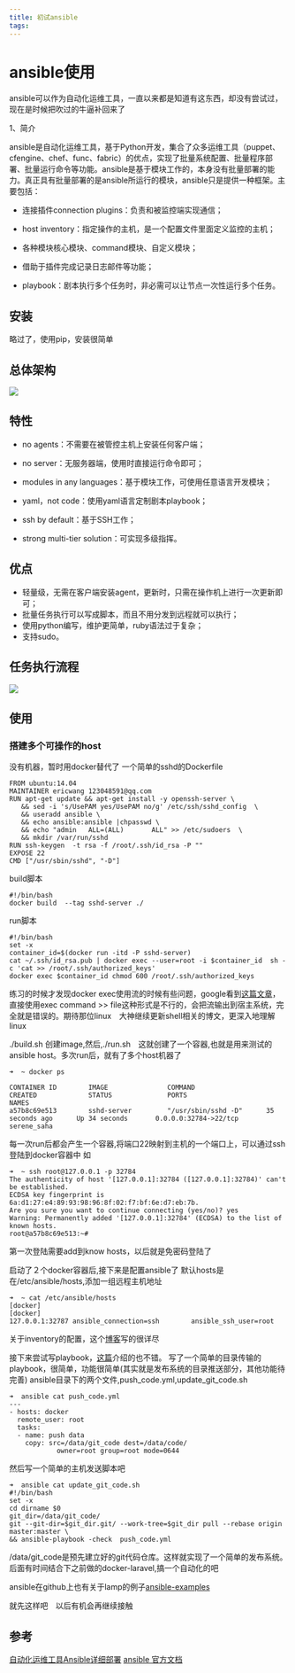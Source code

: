 ```yaml
---
title: 初试ansible
tags:
---
```


# ansible使用
ansible可以作为自动化运维工具，一直以来都是知道有这东西，却没有尝试过，现在是时候把吹过的牛逼补回来了

1、简介

ansible是自动化运维工具，基于Python开发，集合了众多运维工具（puppet、cfengine、chef、func、fabric）的优点，实现了批量系统配置、批量程序部署、批量运行命令等功能。ansible是基于模块工作的，本身没有批量部署的能力。真正具有批量部署的是ansible所运行的模块，ansible只是提供一种框架。主要包括：

* 连接插件connection plugins：负责和被监控端实现通信；

* host inventory：指定操作的主机，是一个配置文件里面定义监控的主机；

* 各种模块核心模块、command模块、自定义模块；

* 借助于插件完成记录日志邮件等功能；

* playbook：剧本执行多个任务时，非必需可以让节点一次性运行多个任务。

## 安装
略过了，使用pip，安装很简单

## 总体架构
![](http://githubforericwang.qiniudn.com/hexo/eric/wKiom1Rsxz3ToUCAAAGROYAM3EI989.jpg)

## 特性

* no agents：不需要在被管控主机上安装任何客户端；

* no server：无服务器端，使用时直接运行命令即可；

* modules in any languages：基于模块工作，可使用任意语言开发模块；

* yaml，not code：使用yaml语言定制剧本playbook；

* ssh by default：基于SSH工作；

* strong multi-tier solution：可实现多级指挥。


## 优点
* 轻量级，无需在客户端安装agent，更新时，只需在操作机上进行一次更新即可；
* 批量任务执行可以写成脚本，而且不用分发到远程就可以执行；
* 使用python编写，维护更简单，ruby语法过于复杂；
* 支持sudo。

## 任务执行流程
![](http://githubforericwang.qiniudn.com/hexo/eric/wKiom1Rsx2uQYJZ5AAJplY08vOQ976.jpg)

## 使用
### 搭建多个可操作的host
没有机器，暂时用docker替代了
一个简单的sshd的Dockerfile
```
FROM ubuntu:14.04
MAINTAINER ericwang 123048591@qq.com
RUN apt-get update && apt-get install -y openssh-server \
   && sed -i 's/UsePAM yes/UsePAM no/g' /etc/ssh/sshd_config  \
   && useradd ansible \
   && echo ansible:ansible |chpasswd \
   && echo "admin   ALL=(ALL)       ALL" >> /etc/sudoers  \
   && mkdir /var/run/sshd
RUN ssh-keygen  -t rsa -f /root/.ssh/id_rsa -P ""
EXPOSE 22
CMD ["/usr/sbin/sshd", "-D"]

```
build脚本
```
#!/bin/bash
docker build  --tag sshd-server ./

```

run脚本

```
#!/bin/bash
set -x
container_id=$(docker run -itd -P sshd-server)
cat ~/.ssh/id_rsa.pub | docker exec --user=root -i $container_id  sh -c 'cat >> /root/.ssh/authorized_keys'
docker exec $container_id chmod 600 /root/.ssh/authorized_keys

```
练习的时候才发现docker exec使用流的时候有些问题，google看到[这篇文章](https://forums.docker.com/t/docker-exec-api-using-stdin-to-upload-a-file/748)，直接使用exec command >> file这种形式是不行的，会把流输出到宿主系统，完全就是错误的。期待那位linux　大神继续更新shell相关的博文，更深入地理解linux

./build.sh 创建image,然后,./run.sh　这就创建了一个容器,也就是用来测试的ansible host。多次run后，就有了多个host机器了

```
➜  ~ docker ps

CONTAINER ID        IMAGE               COMMAND                  CREATED             STATUS              PORTS                      NAMES
a57b8c69e513        sshd-server         "/usr/sbin/sshd -D"      35 seconds ago      Up 34 seconds       0.0.0.0:32784->22/tcp      serene_saha
```
每一次run后都会产生一个容器,将端口22映射到主机的一个端口上，可以通过ssh登陆到docker容器中
如
```
➜  ~ ssh root@127.0.0.1 -p 32784
The authenticity of host '[127.0.0.1]:32784 ([127.0.0.1]:32784)' can't be established.
ECDSA key fingerprint is 6a:d1:27:e4:89:93:98:96:8f:02:f7:bf:6e:d7:eb:7b.
Are you sure you want to continue connecting (yes/no)? yes
Warning: Permanently added '[127.0.0.1]:32784' (ECDSA) to the list of known hosts.
root@a57b8c69e513:~# 
```
第一次登陆需要add到know hosts，以后就是免密码登陆了

启动了２个docker容器后,接下来是配置ansible了
默认hosts是在/etc/ansible/hosts,添加一组远程主机地址

```
➜  ~ cat /etc/ansible/hosts 
[docker]
[docker]
127.0.0.1:32787 ansible_connection=ssh        ansible_ssh_user=root
```

关于inventory的配置，这个[博客](http://sapser.github.io/ansible/2014/07/10/ansible-inventory/)写的很详尽

接下来尝试写playbook，[这篇](http://sapser.github.io/ansible/2014/07/21/ansible-playbook/)介绍的也不错。
写了一个简单的目录传输的playbook，很简单，功能很简单(其实就是发布系统的目录推送部分，其他功能待完善)
ansible目录下的两个文件,push_code.yml,update_git_code.sh

```
➜  ansible cat push_code.yml 
---
- hosts: docker
  remote_user: root
  tasks:
  - name: push data
    copy: src=/data/git_code dest=/data/code/
            owner=root group=root mode=0644
```

然后写一个简单的主机发送脚本吧

```
➜  ansible cat update_git_code.sh 
#!/bin/bash
set -x
cd dirname $0
git_dir=/data/git_code/
git --git-dir=$git_dir.git/ --work-tree=$git_dir pull --rebase origin master:master \
&& ansible-playbook -check  push_code.yml

```

/data/git_code是预先建立好的git代码仓库。这样就实现了一个简单的发布系统。后面有时间结合下之前做的docker-laravel,搞一个自动化的吧

ansible在github上也有关于lamp的例子[ansible-examples](https://github.com/ansible/ansible-examples)

就先这样吧　以后有机会再继续接触





## 参考
[自动化运维工具Ansible详细部署](http://sofar.blog.51cto.com/353572/1579894/)
[ansible 官方文档](http://docs.ansible.com)
